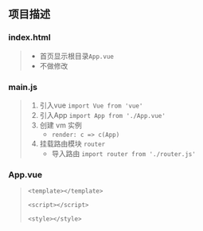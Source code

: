 ## 项目描述

>

### index.html

> - 首页显示根目录`App.vue` 
> - 不做修改

### main.js

> 1. 引入vue  `import Vue from 'vue'`
> 2. 引入App  `import App from './App.vue'`
> 3. 创建 vm 实例
>    - `render: c => c(App)` 
> 4. 挂载路由模块 `router` 
>    - 导入路由 `import router from './router.js'` 

### App.vue

> `<template></template>` 
>
> `<script></script>`
>
> `<style></style>`

